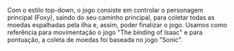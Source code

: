 Com o estilo top-down, o jogo consiste em controlar o personagem principal (Foxy), saindo do seu caminho principal, para coletar todas as moedas espalhadas pela ilha e, assim, poder finalizar o jogo. Usamos como referência para movimentação o jogo 
"The binding of Isaac" e para pontuação, a coleta de moedas foi baseada no jogo "Sonic".
